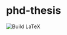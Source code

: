 # phd-thesis
![Build LaTeX](https://github.com/eleurent/phd-thesis/workflows/Build%20LaTeX/badge.svg)
